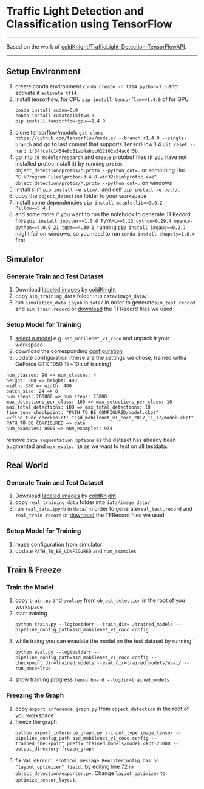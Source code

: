 # Traffic Light Detection and Classification using TensorFlow
---

Based on the work of [coldKnight/TrafficLight_Detection-TensorFlowAPI](https://github.com/coldKnight/TrafficLight_Detection-TensorFlowAPI).

---

## Setup Environment
1. create conda environment `conda create -n tf14 python=3.5` and activate it `activate tf14`
2. install tensorflow, for CPU `pip install tensorflow==1.4.0` of for GPU
    ```
    conda install cudnn=6.0
    conda install cudatoolkit=8.0
    pip install tensorflow-gpu==1.4.0
    ```
3. clone tensorflow/models `git clone https://github.com/tensorflow/models/ --branch r1.4.0 --single-branch` and go to last commit that supports TensorFlow 1.4 `git reset --hard 1f34fcafc1454e0d31ab4a6cc022102a54ac0f5b`.
4. go into `cd models/research` and create protobuf files (if you have not installed protoc install it) by running
`protoc object_detection/protos/*.proto --python_out=.` or something like `“C:\Program Files\protoc-3.4.0-win32\bin\protoc.exe” object_detection/protos/*.proto --python_out=.` on windows
5. install slim `pip install -e slim/.` and delf `pip install -e delf/.`
6. copy the `object_detection` folder to your workspace
7. install some dependencies `pip install matplotlib==3.0.2 Pillow==5.4.1`
8. and some more if you want to run the notebook to generate TFRecord files `pip install jupyter==1.0.0 PyYAML==3.13 cython=0.29.4 opencv-python==4.0.0.21 tqdm==4.30.0`, running `pip install imgaug==0.2.7` might fail on windows, so you need to run `conda install shapely=1.6.4` first



## Simulator
### Generate Train and Test Dataset
1. Download [labeled images](https://drive.google.com/file/d/0B-Eiyn-CUQtxdUZWMkFfQzdObUE/view) by [coldKnight](https://github.com/coldKnight)
2. copy `sim_training_data` folder into `data/image_data/`
3. run `simulation_data.ipynb` in `data/` in order to generate`sim_test.record` and `sim_train.record` or [download](https://drive.google.com/file/d/1EwegXHrIDU5MHA5TxrL8XLoECTfx6DHz/view) the TFRecord files we used

### Setup Model for Training
1. [select a model](https://github.com/tensorflow/models/blob/1f34fcafc1454e0d31ab4a6cc02202a54ac0f5b/research/object_detection/g3doc/detection_model_zoo.md) e.g. `ssd_mobilenet_v1_coco` and unpack it your workspace
2. download the corresponding [configuration](https://github.com/tensorflow/models/tree/1f34fcafc1454e0d31ab4a6cc02202a54ac0f5b/research/object_detection/samples/configs)
3. update configuration (these are the settings we chose, trained witha GeForce GTX 1050 Ti ~10h of training)
```
num_classes: 90 => num_classes: 4
height: 300 => height: 400
width: 300 => width: 400
batch_size: 24 => 8
num_steps: 200000 => num_steps: 25000
max_detections_per_class: 100 => max_detections_per_class: 10
max_total_detections: 100 => max_total_detections: 10
fine_tune_checkpoint: "PATH_TO_BE_CONFIGURED/model.ckpt" =>fine_tune_checkpoint: "ssd_mobilenet_v1_coco_2017_11_17/model.ckpt"
PATH_TO_BE_CONFIGURED => data
num_examples: 8000 => num_examples: 974
```
remove `data_augmentation_options` as the dataset has already been augmented and `max_evals: 10` as we want to test on all testdata.

## Real World
### Generate Train and Test Dataset
1. Download [labeled images](https://drive.google.com/file/d/0B-Eiyn-CUQtxdUZWMkFfQzdObUE/view) by [coldKnight](https://github.com/coldKnight)
2. copy `real_training_data` folder into `data/image_data/`
3. run `real_data.ipynb` in `data/` in order to generate`real_test.record` and `real_train.record` or [download](https://drive.google.com/file/d/19bpPKYVz1_SBLrOroerocux-RI4QAEE8/view) the TFRecord files we used

### Setup Model for Training
1. reuse configuration from simulator
2. update `PATH_TO_BE_CONFIGURED` and `num_examples`


## Train & Freeze
### Train the Model
1. copy `train.py` and `eval.py` from `object_detection` in the root of you workspace
2. start training
    ```
    python train.py --logtostderr --train_dir=./trained_models --pipeline_config_path=ssd_mobilenet_v1_coco.config
    ```
3. while traing you can evaulate the model on the test dataset by running `
    ```
    python eval.py --logtostderr --pipeline_config_path=ssd_mobilenet_v1_coco.config --checkpoint_dir=trained_models --eval_dir=trained_models/eval/ --run_once=True
    ```
4. show training progress `tensorboard --logdir=trained_models`

### Freezing the Graph
1. copy `export_inference_graph.py` from `object_detection` in the root of you workspace
2. freeze the graph
    ```
    python export_inference_graph.py --input_type image_tensor --pipeline_config_path ssd_mobilenet_v1_coco.config --trained_checkpoint_prefix trained_models/model.ckpt-25000 --output_directory frozen_graph
    ```
3. fix `ValueError: Protocol message RewriterConfig has no "layout_optimizer" field.` by editing line 72 in `object_detection/exporter.py`. Change `layout_optimizer` to `optimize_tensor_layout`.

